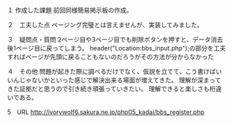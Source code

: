 １ 作成した課題
前回同様簡易掲示板の作成。

２　工夫した点
ページング完璧とは言えませんが、実装してみました。

３　疑問点・質問
2ページ目や3ページ目でも削除ボタンを押すと、データ消去後1ページ目に戻ってしまう。
header("Location:bbs_input.php");の部分を工夫すればページが先頭に戻ることもないのだろうがその方法が分からなかった

４　その他
問題が起きた際に調べるだけでなく、仮説を立てて、こう書けばいいんじゃないかといった感じで解決出来る場面が増えてきた。
理解が深まってきた証拠だと思うので引き続き頑張っていきたい。
理解できると楽しさも桁違いである。

5　URL
http://ivorywolf6.sakura.ne.jp/php05_kadai/bbs_register.php
